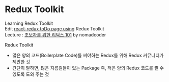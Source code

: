 # Redux Toolkit
  
Learning Redux Toolkit  
Edit [react-redux toDo page using](https://github.com/LEEBONGHAK/react-redux) Redux Toolkit  
Lecture : [초보자를 위한 리덕스 101](https://nomadcoders.co/redux-for-beginners) by nomadcoder  
  
Redux Toolkit
 - 많은 양의 코드(Boilerplate Code)를 써야하는 Redux를 위해 Redux 커뮤니티가 제안한 것
 - 간단히 말하면, 많은 지름길들이 있는 Package 즉, 적은 양의 Redux 코드를 짤 수 있도록 도와 주는 것